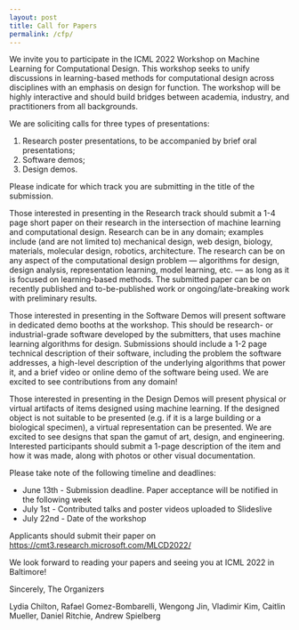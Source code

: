 ```yaml
---
layout: post
title: Call for Papers
permalink: /cfp/
---
```



We invite you to participate in the ICML 2022 Workshop on Machine Learning for Computational Design. This workshop seeks to unify discussions in learning-based methods for computational design across disciplines with an emphasis on design for function.  The workshop will be highly interactive and should build bridges between academia, industry, and practitioners from all backgrounds.  

We are soliciting calls for three types of presentations: 
1. Research poster presentations, to be accompanied by brief oral presentations; 
2. Software demos; 
3. Design demos.  

Please indicate for which track you are submitting in the title of the submission.

Those interested in presenting in the Research track should submit a 1-4 page short paper on their research in the intersection of machine learning and computational design.  Research can be in any domain; examples include (and are not limited to) mechanical design, web design, biology, materials, molecular design, robotics, architecture.  The research can be on any aspect of the computational design problem — algorithms for design, design analysis, representation learning, model learning, etc. — as long as it is focused on learning-based methods.  The submitted paper can be on recently published and to-be-published work or ongoing/late-breaking work with preliminary results.

Those interested in presenting in the Software Demos will present software in dedicated demo booths at the workshop.  This should be research- or industrial-grade software developed by the submitters, that uses machine learning algorithms for design.  Submissions should include a 1-2 page technical description of their software, including the problem the software addresses, a high-level description of the underlying algorithms that power it, and a brief video or online demo of the software being used.  We are excited to see contributions from any domain!

Those interested in presenting in the Design Demos will present physical or virtual artifacts of items designed using machine learning.  If the designed object is not suitable to be presented (e.g. if it is a large building or a biological specimen), a virtual representation can be presented.  We are excited to see designs that span the gamut of art, design, and engineering.  Interested participants should submit a 1-page description of the item and how it was made, along with photos or other visual documentation.

Please take note of the following timeline and deadlines:
* June 13th - Submission deadline. Paper acceptance will be notified in the following week
* July 1st - Contributed talks and poster videos uploaded to Slideslive
* July 22nd - Date of the workshop

Applicants should submit their paper on https://cmt3.research.microsoft.com/MLCD2022/

We look forward to reading your papers and seeing you at ICML 2022 in Baltimore!

Sincerely, The Organizers

Lydia Chilton, Rafael Gomez-Bombarelli, Wengong Jin, Vladimir Kim, Caitlin Mueller, Daniel Ritchie, Andrew Spielberg
